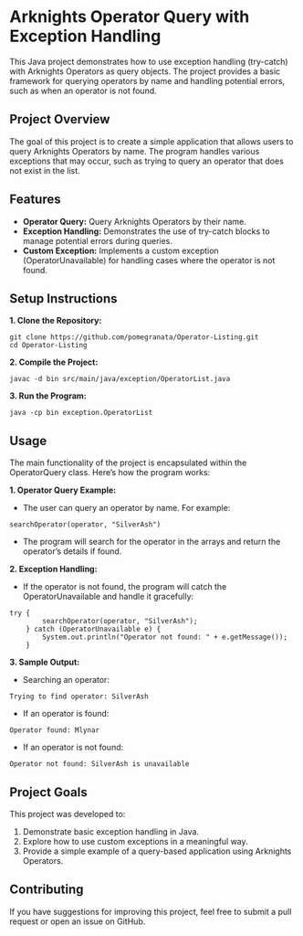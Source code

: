 # Arknights Operator Query with Exception Handling
This Java project demonstrates how to use exception handling (try-catch) with Arknights Operators as query objects. The project provides a basic framework for querying operators by name and handling potential errors, such as when an operator is not found.

## Project Overview
The goal of this project is to create a simple application that allows users to query Arknights Operators by name. The program handles various exceptions that may occur, such as trying to query an operator that does not exist in the list.

## Features
* **Operator Query:** Query Arknights Operators by their name.
* **Exception Handling:** Demonstrates the use of try-catch blocks to manage potential errors during queries.
* **Custom Exception:** Implements a custom exception (OperatorUnavailable) for handling cases where the operator is not found.

## Setup Instructions
**1. Clone the Repository:**
```
git clone https://github.com/pomegranata/Operator-Listing.git
cd Operator-Listing
```
**2. Compile the Project:**
```
javac -d bin src/main/java/exception/OperatorList.java
```
**3. Run the Program:**
```
java -cp bin exception.OperatorList
```

## Usage
The main functionality of the project is encapsulated within the OperatorQuery class. Here’s how the program works:

**1. Operator Query Example:**
* The user can query an operator by name. For example:
```
searchOperator(operator, "SilverAsh")
```
* The program will search for the operator in the arrays and return the operator’s details if found.

**2. Exception Handling:**
* If the operator is not found, the program will catch the OperatorUnavailable and handle it gracefully:
```
try {
        searchOperator(operator, "SilverAsh");
    } catch (OperatorUnavailable e) {
        System.out.println("Operator not found: " + e.getMessage());
    }
```

**3. Sample Output:**
* Searching an operator:
```
Trying to find operator: SilverAsh
```

* If an operator is found:
```
Operator found: Mlynar
```

* If an operator is not found:
```
Operator not found: SilverAsh is unavailable
```

## Project Goals
This project was developed to:
1. Demonstrate basic exception handling in Java.
2. Explore how to use custom exceptions in a meaningful way.
3. Provide a simple example of a query-based application using Arknights Operators.

## Contributing
If you have suggestions for improving this project, feel free to submit a pull request or open an issue on GitHub.